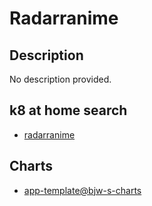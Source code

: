 # Radarranime

## Description

No description provided.

## k8 at home search

- [radarranime](https://nanne.dev/k8s-at-home-search/#/radarranime)

## Charts

- [app-template@bjw-s-charts](https://bjw-s.github.io/helm-charts/)
